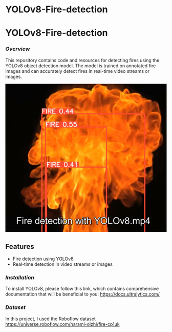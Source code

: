 # YOLOv8-Fire-detection
# YOLOv8-Fire-detection

### *Overview*
This repository contains code and resources for detecting fires using the YOLOv8 object detection model. 
The model is trained on annotated fire images and can accurately detect fires in real-time video streams or images.


![alt text]( https://github.com/pahaht/YOLOv8-Fire-detection/blob/main/images/fire-detection.JPG)  
 


 ## Features 
- Fire detection using YOLOv8
- Real-time detection in video streams or images




### *Installation*
To install YOLOv8, please follow this link, which contains comprehensive 
documentation that will be beneficial to you: https://docs.ultralytics.com/

### *Dataset*
In this project, I used the Roboflow dataset https://universe.roboflow.com/harami-olzhi/fire-cp1uk

